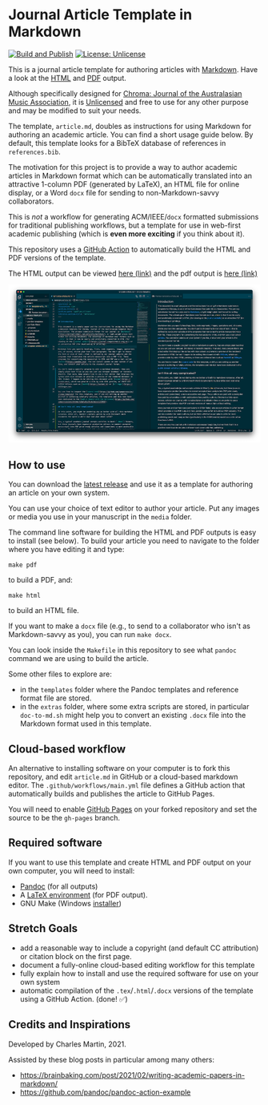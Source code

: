 # Journal Article Template in Markdown

[![Build and Publish](https://github.com/cpmpercussion/chroma-template/actions/workflows/main.yml/badge.svg)](https://github.com/cpmpercussion/chroma-template/actions/workflows/main.yml)
[![License: Unlicense](https://img.shields.io/badge/license-Unlicense-blue.svg)](http://unlicense.org/)

This is a journal article template for authoring articles with [Markdown](https://en.wikipedia.org/wiki/Markdown). Have a look at the [HTML](https://cpmpercussion.github.io/chroma-template/) and [PDF](https://cpmpercussion.github.io/chroma-template/article.pdf) output.

Although specifically designed for [Chroma: Journal of the Australasian Music Association](https://computermusic.org.au/journal/), it is [Unlicensed](https://unlicense.org) and free to use for any other purpose and may be modified to suit your needs.

The template, `article.md`, doubles as instructions for using Markdown for authoring an academic article. You can find a short usage guide below. By default, this template looks for a BibTeX database of references in `references.bib`.

The motivation for this project is to provide a way to author academic articles in Markdown format which can be automatically translated into an attractive 1-column PDF (generated by LaTeX), an HTML file for online display, or a Word `docx` file for sending to non-Markdown-savvy collaborators.

This is _not_ a workflow for generating ACM/IEEE/`docx` formatted submissions for traditional publishing workflows, but a template for use in web-first academic publishing (which is **even more exciting** if you think about it).

This repository uses a [GitHub Action](https://docs.github.com/en/actions) to automatically build the HTML and PDF versions of the template.

The HTML output can be viewed [here (link)](https://cpmpercussion.github.io/chroma-template/) and the pdf output is [here (link)](https://cpmpercussion.github.io/chroma-template/article.pdf)

![A picture of the template being edited in VSCode](media/markdown-editing.png?raw=true "Editing the article and viewing preview output.")

## How to use

You can download the [latest release](https://github.com/cpmpercussion/chroma-template/releases) and use it as a template for authoring an article on your own system.

You can use your choice of text editor to author your article. Put any images or media you use in your manuscript in the `media` folder.

The command line software for building the HTML and PDF outputs is easy to install (see below). To build your article you need to navigate to the folder where you have editing it and type:
```
make pdf
```
to build a PDF, and:
```
make html
```
to build an HTML file.

If you want to make a `docx` file (e.g., to send to a collaborator who isn't as Markdown-savvy as you), you can run `make docx`.

You can look inside the `Makefile` in this repository to see what `pandoc` command we are using to build the article.

Some other files to explore are:

- in the `templates` folder where the Pandoc templates and reference format file are stored.
- in the `extras` folder, where some extra scripts are stored, in particular `doc-to-md.sh` might help you to convert an existing `.docx` file into the Markdown format used in this template.

## Cloud-based workflow

An alternative to installing software on your computer is to fork this repository, and edit `article.md` in GitHub or a cloud-based markdown editor. The `.github/workflows/main.yml` file defines a GitHub action that automatically builds and publishes the article to GitHub Pages. 

You will need to enable [GitHub Pages](https://pages.github.com) on your forked repository and set the source to be the `gh-pages` branch.

## Required software

If you want to use this template and create HTML and PDF output on your own computer, you will need to install:

- [Pandoc](https://pandoc.org) (for all outputs)
- A [LaTeX environment](https://www.latex-project.org/get/) (for PDF output).
- GNU Make (Windows [installer](http://gnuwin32.sourceforge.net/packages/make.htm))

## Stretch Goals

- add a reasonable way to include a copyright (and default CC attribution) or citation block on the first page.
- document a fully-online cloud-based editing workflow for this template
- fully explain how to install and use the required software for use on your own system
- automatic compilation of the `.tex`/`.html`/`.docx` versions of the template using a GitHub Action. (done! ✅)

## Credits and Inspirations

Developed by Charles Martin, 2021.

Assisted by these blog posts in particular among many others:

- <https://brainbaking.com/post/2021/02/writing-academic-papers-in-markdown/>
- <https://github.com/pandoc/pandoc-action-example>
